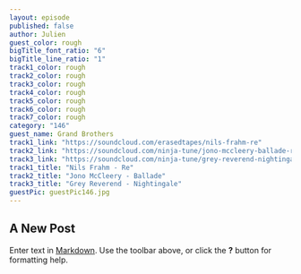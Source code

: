```yaml
---
layout: episode
published: false
author: Julien
guest_color: rough
bigTitle_font_ratio: "6"
bigTitle_line_ratio: "1"
track1_color: rough
track2_color: rough
track3_color: rough
track4_color: rough
track5_color: rough
track6_color: rough
track7_color: rough
category: "146"
guest_name: Grand Brothers
track1_link: "https://soundcloud.com/erasedtapes/nils-frahm-re"
track2_link: "https://soundcloud.com/ninja-tune/jono-mccleery-ballade-radio-1"
track3_link: "https://soundcloud.com/ninja-tune/grey-reverend-nightingale"
track1_title: "Nils Frahm - Re"
track2_title: "Jono McCleery - Ballade"
track3_title: "Grey Reverend - Nightingale"
guestPic: guestPic146.jpg
---
```


## A New Post

Enter text in [Markdown](http://daringfireball.net/projects/markdown/). Use the toolbar above, or click the **?** button for formatting help.